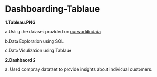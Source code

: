 # Dashboarding-Tablaue

<b>1.Tableau.PNG</b>

a.Using the dataset provided on <a href="https://ourworldindata.org/explorers/coronavirus-data-explorer?zoomToSelection=true&time=2020-03-01..latest&facet=none&pickerSort=asc&pickerMetric=location&Metric=Confirmed+cases&Interval=7-day+rolling+average&Relative+to+Population=true&Color+by+test+positivity=false&country=USA~GBR~CAN~DEU~ITA~IND">ourworldindata</a>

b.Data Exploration using SQL

c.Data Visulization using Tablaue


<b>2.Dashbaord 2</b>

a. Used compnay datatset to provide insights about individual customers.
